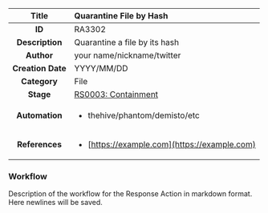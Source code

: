 | Title                       | Quarantine File by Hash         |
|:---------------------------:|:--------------------|
| **ID**                      | RA3302            |
| **Description**             | Quarantine a file by its hash   |
| **Author**                  | your name/nickname/twitter        |
| **Creation Date**           | YYYY/MM/DD |
| **Category**                | File      |
| **Stage**                   |[RS0003: Containment](../Response_Stages/RS0003.md)| 
| **Automation** |<ul><li>thehive/phantom/demisto/etc</li></ul>|
| **References** |<ul><li>[https://example.com](https://example.com)</li></ul>|

### Workflow

Description of the workflow for the Response Action in markdown format.  
Here newlines will be saved.  
